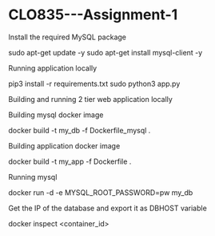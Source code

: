 # CLO835---Assignment-1
Install the required MySQL package

sudo apt-get update -y sudo apt-get install mysql-client -y

Running application locally

pip3 install -r requirements.txt sudo python3 app.py

Building and running 2 tier web application locally

Building mysql docker image

docker build -t my_db -f Dockerfile_mysql . 


Building application docker image

docker build -t my_app -f Dockerfile . 

Running mysql

docker run -d -e MYSQL_ROOT_PASSWORD=pw  my_db

Get the IP of the database and export it as DBHOST variable

docker inspect <container_id>
